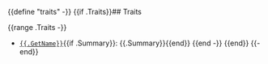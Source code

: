 {{define "traits" -}}
{{if .Traits}}## Traits

{{range .Traits -}}
 - [`{{.GetName}}`]({{.GetName}}){{if .Summary}}: {{.Summary}}{{end}}
{{end -}}
{{end}}
{{- end}}